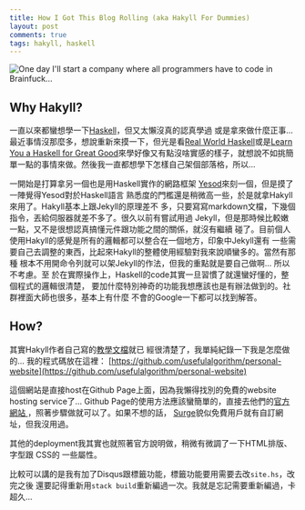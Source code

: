 ```yaml
---
title: How I Got This Blog Rolling (aka Hakyll For Dummies)
layout: post
comments: true
tags: hakyll, haskell
---
```


![One day I'll start a company where all programmers have to code in Brainfuck...](https://i.warosu.org/data/g/img/0647/55/1518802013131.jpg)

## Why Hakyll?
  
一直以來都蠻想學一下[Haskell](https://www.haskell.org/)，但又太懶沒真的認真學過
或是拿來做什麼正事... 最近事情沒那麼多，想說重新來摸一下，但光是看[Real World
Haskell](http://cnhaskell.com/)或是[Learn You a Haskell for Great
Good](http://learnyouahaskell.com/)來學好像又有點沒啥實感的樣子，就想說不如挑簡
單一點的事情來做。然後我一直都想學下怎樣自己架個部落格，所以...

一開始是打算拿另一個也是用Haskell實作的網路框架
[Yesod](https://www.yesodweb.com/)來刻一個，但是摸了一陣覺得Yesod對於Haskell語言
熟悉度的門檻還是稍微高一些，於是就拿Hakyll來用了。Hakyll基本上跟Jekyll的原理差不
多，只要寫寫markdown文檔，下幾個指令，丟給伺服器就差不多了。很久以前有嘗試用過
Jekyll，但是那時候比較嫩一點，又不是很想認真搞懂元件跟功能之間的關係，就沒有繼續
碰了。目前個人使用Hakyll的感覺是所有的邏輯都可以整合在一個地方，印象中Jekyll還有
一些需要自己去調整的東西，比起來Hakyll的整體使用經驗對我來說順蠻多的。當然有那種
根本不用開命令列就可以架Jekyll的作法，但我的重點就是要自己做啊... 所以不考慮。至
於在實際操作上，Haskell的code其實一旦習慣了就還蠻好懂的，整個程式的邏輯很清楚，
要加什麼特別神奇的功能我想應該也是有辦法做到的。社群裡面大師也很多，基本上有什麼
不會的Google一下都可以找到解答。

## How?

其實Hakyll作者自己寫的[教學文檔](https://jaspervdj.be/hakyll/tutorials.html)就已
經很清楚了，我單純紀錄一下我是怎麼做的... 我的程式碼放在這裡：
[https://github.com/usefulalgorithm/personal-website](https://github.com/usefulalgorithm/personal-website)

這個網站是直接host在Github Page上面，因為我懶得找別的免費的website hosting
service了... Github Page的使用方法應該蠻簡單的，直接去他們的[官方網站
](https://pages.github.com/)，照著步驟做就可以了。如果不想的話，
[Surge](https://surge.sh/)貌似免費用戶就有自訂網址，但我沒用過。

其他的deployment我其實也就照著官方說明做，稍微有微調了一下HTML排版、字型跟 CSS的
一些屬性。

比較可以講的是我有加了Disqus跟標籤功能，標籤功能要用需要去改`site.hs`，改完之後
還要記得重新用`stack build`重新編過一次。我就是忘記需要重新編過，卡超久...
